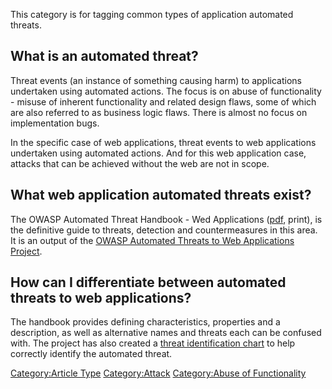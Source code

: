 This category is for tagging common types of application automated
threats.

## What is an automated threat?

Threat events (an instance of something causing harm) to applications
undertaken using automated actions. The focus is on abuse of
functionality - misuse of inherent functionality and related design
flaws, some of which are also referred to as business logic flaws. There
is almost no focus on implementation bugs.

In the specific case of web applications, threat events to web
applications undertaken using automated actions. And for this web
application case, attacks that can be achieved without the web are not
in scope.

## What web application automated threats exist?

The OWASP Automated Threat Handbook - Wed Applications
([pdf](https://www.owasp.org/index.php/File:Automated-threat-handbook.pdf),
print), is the definitive guide to threats, detection and
countermeasures in this area. It is an output of the [OWASP Automated
Threats to Web Applications
Project](OWASP_Automated_Threats_to_Web_Applications "wikilink").

## How can I differentiate between automated threats to web applications?

The handbook provides defining characteristics, properties and a
description, as well as alternative names and threats each can be
confused with. The project has also created a [threat identification
chart](https://www.owasp.org/index.php/File:Oat-ontology-decision-chart.pdf)
to help correctly identify the automated threat.

[Category:Article Type](Category:Article_Type "wikilink")
[Category:Attack](Category:Attack "wikilink") [Category:Abuse of
Functionality](Category:Abuse_of_Functionality "wikilink")